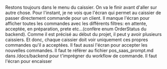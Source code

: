 Restons toujours dans le menu du caissier. On va le finir avant d'aller sur autre chose. Pour l'instant, je ne vois que l'écran qui permet au caissier de passer directement commande pour un client. Il manque l'écran pour afficher toutes les commandes avec les différents filtres: en attente, acceptée, en préparation, prete etc...(confère enum OrderStatus du backend). Comme il est précisé au début du projet, il peut y avoir plusieurs caissiers. Et donc, chaque caissier doit voir uniquement ces propres commandes qu'il a acceptées. Il faut aussi l'écran pour accepter les nouvelles commandes. Il faut te référer au fichier pos_saas_prompt.md dans /docs/backend pour t'imprégner du workflow de commande. Il faut l'écran pour encaisser 

